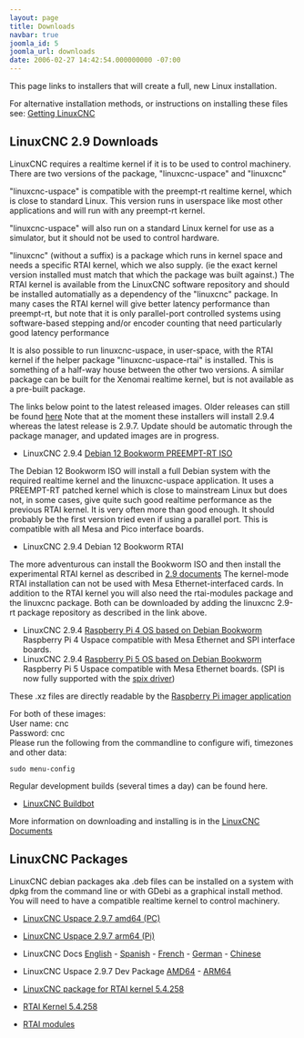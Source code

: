 ```yaml
---
layout: page
title: Downloads
navbar: true
joomla_id: 5
joomla_url: downloads
date: 2006-02-27 14:42:54.000000000 -07:00
---
```


This page links to installers that will create a full, new Linux
installation.

For alternative installation methods, or instructions on installing these
files see: 
[Getting LinuxCNC](http://linuxcnc.org/docs/stable/html/getting-started/getting-linuxcnc.html)

## LinuxCNC 2.9 Downloads

LinuxCNC requires a realtime kernel if it is to be used to control machinery. 
There are two versions of the package, "linuxcnc-uspace" and "linuxcnc"

"linuxcnc-uspace" is compatible with the preempt-rt realtime kernel, which
is close to standard Linux. This version runs in userspace like most
other applications and will run with any preempt-rt kernel. 

"linuxcnc-uspace" will also run on a standard Linux kernel for use as a
simulator, but it should not be used to control hardware. 

"linuxcnc" (without a suffix) is a package which runs in kernel space 
and needs a specific RTAI kernel, which we also supply. (ie the exact
kernel version installed must match that which the package was built
against.) The RTAI kernel is available from the LinuxCNC software repository
and should be installed automatially as a dependency of the "linuxcnc" package.
In many cases the RTAI kernel will give better latency performance than
preempt-rt, but note that it is only parallel-port controlled systems
using software-based  stepping and/or encoder counting that need particularly
good latency performance 

It is also possible to run linuxcnc-uspace, in user-space, with the RTAI
kernel if the helper package "linuxcnc-uspace-rtai" is installed. This is
something of a half-way house between the other two versions. A similar
package can be built for the Xenomai realtime kernel, but is not available
as a pre-built package. 

The links below point to the latest released images. Older releases can still be
found [here](https://www.linuxcnc.org/iso/)
Note that at the moment these installers will install 2.9.4 whereas the latest release is 2.9.7. 
Update should be automatic through the package manager, and updated images are in progress. 

* LinuxCNC 2.9.4 [Debian 12 Bookworm PREEMPT-RT ISO](https://www.linuxcnc.org/iso/linuxcnc_2.9.4-amd64.hybrid.iso)

The Debian 12 Bookworm ISO will install a full Debian system with the required
realtime kernel and the linuxcnc-uspace application. It uses a PREEMPT-RT
patched kernel  which is close to mainstream Linux but does not, in some
cases, give quite such good realtime performance as the previous RTAI
kernel. It is very often more than good enough. It should probably be
the first version tried even if using a parallel port.
This is compatible with all Mesa and Pico interface boards.

* LinuxCNC 2.9.4 Debian 12 Bookworm RTAI

The more adventurous can install the Bookworm ISO and then install the
experimental RTAI kernel as described in 
[2.9 documents](http://linuxcnc.org/docs/2.9/html/getting-started/getting-linuxcnc.html#cha:Installing-RTAI)
The kernel-mode RTAI installation can not be used with Mesa Ethernet-interfaced cards.
In addition to the RTAI kernel you will also need the rtai-modules package and the linuxcnc package. Both can
be downloaded by adding the linuxcnc 2.9-rt package repository as described in the link above. 


* LinuxCNC 2.9.4 [Raspberry Pi 4 OS based on Debian Bookworm](https://www.linuxcnc.org/iso/rpi-4-debian-bookworm-6.12.11-arm64-ext4-2025-01-27-0404.img.xz)
Raspberry Pi 4 Uspace compatible with Mesa Ethernet and SPI interface boards.
* LinuxCNC 2.9.4 [Raspberry Pi 5 OS based on Debian Bookworm](https://www.linuxcnc.org/iso/rpi-5-debian-bookworm-6.12.11-arm64-ext4-2025-01-27-0140.img.xz)
Raspberry Pi 5 Uspace compatible with Mesa Ethernet boards. (SPI is now fully supported with the [spix driver](https://linuxcnc.org/docs/stable/html/man/man9/hm2_spix.9.html))

These .xz files are directly readable by the [Raspberry Pi imager application](https://www.raspberrypi.com/software/)

For both of these images:  
User name: cnc  
Password: cnc  
Please run the following from the commandline to configure wifi, timezones and other data:  
```
sudo menu-config
```

Regular development builds (several times a day) can be found here. 
* [LinuxCNC Buildbot](http://buildbot.linuxcnc.org/)

More information on downloading and installing is in the
[LinuxCNC Documents](http://linuxcnc.org/docs/stable/html/getting-started/getting-linuxcnc.html)


## LinuxCNC Packages

LinuxCNC debian packages aka .deb files can be installed on a system with dpkg
from the command line or with GDebi as a graphical install method. You will need
to have a compatible realtime kernel to control machinery.

* [LinuxCNC Uspace 2.9.7 amd64 (PC)](https://www.linuxcnc.org/dists/bookworm/2.9-uspace/binary-amd64/linuxcnc-uspace_2.9.7_amd64.deb)
* [LinuxCNC Uspace 2.9.7 arm64 (Pi)](https://www.linuxcnc.org/dists/bookworm/2.9-uspace/binary-arm64/linuxcnc-uspace_2.9.7_arm64_bookworm.deb)
* LinuxCNC Docs [English](https://www.linuxcnc.org/dists/bookworm/2.9-uspace/binary-all/linuxcnc-doc-en_2.9.7_all.deb) - [Spanish](https://www.linuxcnc.org/dists/bookworm/2.9-uspace/binary-all/linuxcnc-doc-es_2.9.7_all.deb) - [French](https://www.linuxcnc.org/dists/bookworm/2.9-uspace/binary-all/linuxcnc-doc-fr_2.9.7_all.deb) - [German](https://www.linuxcnc.org/dists/bookworm/2.9-uspace/binary-all/linuxcnc-doc-de_2.9.7_all.deb) - [Chinese](https://www.linuxcnc.org/dists/bookworm/2.9-uspace/binary-all/linuxcnc-doc-zh-cn_2.9.7_all.deb)
* LinuxCNC Uspace 2.9.7 Dev Package [AMD64](https://www.linuxcnc.org/dists/bookworm/2.9-uspace/binary-amd64/linuxcnc-uspace-dev_2.9.7_amd64.deb) - [ARM64](https://www.linuxcnc.org/dists/bookworm/2.9-uspace/binary-arm64/linuxcnc-uspace-dev_2.9.7_arm64_bookworm.deb)

* [LinuxCNC package for RTAI kernel 5.4.258](https://www.linuxcnc.org/dists/bookworm/2.9-rt/binary-amd64/linuxcnc_2.9.3_amd64.deb)
* [RTAI Kernel 5.4.258](https://www.linuxcnc.org/dists/bookworm/base/binary-amd64/linux-image-5.4.258-rtai-amd64_5.4.258-rtai-amd64-2_amd64.deb)
* [RTAI modules](https://www.linuxcnc.org/dists/bookworm/base/binary-amd64/rtai-modules-5.4.258_5.3.3-linuxcnc-delta_amd64.deb)

